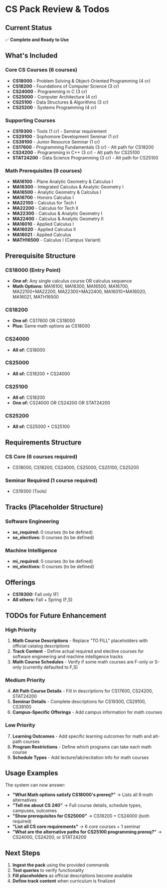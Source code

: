 # CS Pack Review & Todos

## Current Status
✅ **Complete and Ready to Use**

## What's Included

### Core CS Courses (6 courses)
- **CS18000** - Problem Solving & Object-Oriented Programming (4 cr)
- **CS18200** - Foundations of Computer Science (3 cr)  
- **CS24000** - Programming in C (3 cr)
- **CS25000** - Computer Architecture (4 cr)
- **CS25100** - Data Structures & Algorithms (3 cr)
- **CS25200** - Systems Programming (4 cr)

### Supporting Courses
- **CS19300** - Tools (1 cr) - Seminar requirement
- **CS29100** - Sophomore Development Seminar (1 cr)
- **CS39100** - Junior Resource Seminar (1 cr)
- **CS17600** - Programming Fundamentals (3 cr) - Alt path for CS18200
- **CS24200** - Programming in C++ (3 cr) - Alt path for CS25100
- **STAT24200** - Data Science Programming (3 cr) - Alt path for CS25100

### Math Prerequisites (9 courses)
- **MA16100** - Plane Analytic Geometry & Calculus I
- **MA16300** - Integrated Calculus & Analytic Geometry I
- **MA16500** - Analytic Geometry & Calculus I
- **MA16700** - Honors Calculus I
- **MA22100** - Calculus for Tech I
- **MA22200** - Calculus for Tech II
- **MA22300** - Calculus & Analytic Geometry I
- **MA22400** - Calculus & Analytic Geometry II
- **MA16010** - Applied Calculus I
- **MA16020** - Applied Calculus II
- **MA16021** - Applied Calculus
- **MATH16500** - Calculus I (Campus Variant)

## Prerequisite Structure

### CS18000 (Entry Point)
- **One of:** Any single calculus course OR calculus sequence
- **Math Options:** MA16100, MA16300, MA16500, MA16700, MA22100+MA22200, MA22300+MA22400, MA16010+MA16020, MA16021, MATH16500

### CS18200
- **One of:** CS17600 OR CS18000
- **Plus:** Same math options as CS18000

### CS24000
- **All of:** CS18000

### CS25000
- **All of:** CS18200 + CS24000

### CS25100
- **All of:** CS18200
- **One of:** CS24000 OR CS24200 OR STAT24200

### CS25200
- **All of:** CS25000 + CS25100

## Requirements Structure

### CS Core (6 courses required)
- CS18000, CS18200, CS24000, CS25000, CS25100, CS25200

### Seminar Required (1 course required)
- CS19300 (Tools)

## Tracks (Placeholder Structure)

### Software Engineering
- **se_required:** 0 courses (to be defined)
- **se_electives:** 0 courses (to be defined)

### Machine Intelligence  
- **mi_required:** 0 courses (to be defined)
- **mi_electives:** 0 courses (to be defined)

## Offerings
- **CS19300:** Fall only (F)
- **All others:** Fall + Spring (F,S)

## TODOs for Future Enhancement

### High Priority
1. **Math Course Descriptions** - Replace "TO FILL" placeholders with official catalog descriptions
2. **Track Content** - Define actual required and elective courses for software engineering and machine intelligence tracks
3. **Math Course Schedules** - Verify if some math courses are F-only or S-only (currently defaulted to F,S)

### Medium Priority  
4. **Alt Path Course Details** - Fill in descriptions for CS17600, CS24200, STAT24200
5. **Seminar Details** - Complete descriptions for CS19300, CS29100, CS39100
6. **Campus-Specific Offerings** - Add campus information for math courses

### Low Priority
7. **Learning Outcomes** - Add specific learning outcomes for math and alt-path courses
8. **Program Restrictions** - Define which programs can take each math course
9. **Schedule Types** - Add lecture/lab/recitation info for math courses

## Usage Examples

The system can now answer:

- **"What Math options satisfy CS18000's prereq?"** → Lists all 9 math alternatives
- **"Tell me about CS 240"** → Full course details, schedule types, campuses, outcomes
- **"Show prerequisites for CS25000"** → CS18200 + CS24000 (both required)
- **"List all CS core requirements"** → 6 core courses + 1 seminar
- **"What are the alternative paths for CS25100 programming prereq?"** → CS24000, CS24200, or STAT24200

## Next Steps
1. **Ingest the pack** using the provided commands
2. **Test queries** to verify functionality
3. **Fill placeholders** as official descriptions become available
4. **Define track content** when curriculum is finalized

